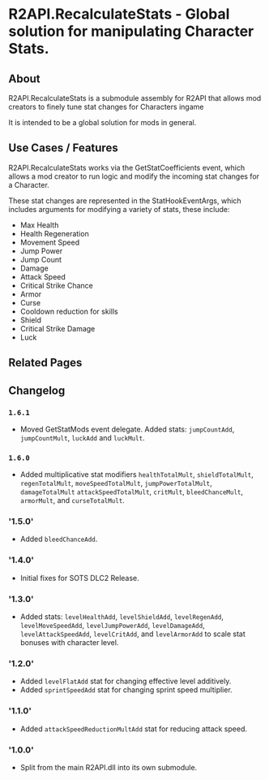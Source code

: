 # R2API.RecalculateStats - Global solution for manipulating Character Stats.

## About

R2API.RecalculateStats is a submodule assembly for R2API that allows mod creators to finely tune stat changes for Characters ingame

It is intended to be a global solution for mods in general.

## Use Cases / Features

R2API.RecalculateStats works via the GetStatCoefficients event, which allows a mod creator to run logic and modify the incoming stat changes for a Character.

These stat changes are represented in the StatHookEventArgs, which includes arguments for modifying a variety of stats, these include:

* Max Health
* Health Regeneration
* Movement Speed
* Jump Power
* Jump Count
* Damage
* Attack Speed
* Critical Strike Chance
* Armor
* Curse
* Cooldown reduction for skills
* Shield
* Critical Strike Damage
* Luck

## Related Pages

## Changelog

### `1.6.1`
* Moved GetStatMods event delegate. Added stats: `jumpCountAdd`, `jumpCountMult`, `luckAdd` and `luckMult`.

### `1.6.0`
* Added multiplicative stat modifiers `healthTotalMult`, `shieldTotalMult`, `regenTotalMult`, `moveSpeedTotalMult`, `jumpPowerTotalMult`, `damageTotalMult` `attackSpeedTotalMult`, `critMult`, `bleedChanceMult`, `armorMult`, and `curseTotalMult`.

### '1.5.0'
* Added `bleedChanceAdd`.

### '1.4.0'
* Initial fixes for SOTS DLC2 Release.

### '1.3.0'
* Added stats: `levelHealthAdd`, `levelShieldAdd`, `levelRegenAdd`, `levelMoveSpeedAdd`, `levelJumpPowerAdd`, `levelDamageAdd`, `levelAttackSpeedAdd`, `levelCritAdd`, and `levelArmorAdd` to scale stat bonuses with character level.

### '1.2.0'
* Added `levelFlatAdd` stat for changing effective level additively.
* Added `sprintSpeedAdd` stat for changing sprint speed multiplier.

### '1.1.0'
* Added `attackSpeedReductionMultAdd` stat for reducing attack speed.

### '1.0.0'
* Split from the main R2API.dll into its own submodule.
